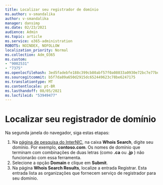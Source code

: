 ```yaml
---
title: Localizar seu registrador de domínio
ms.author: v-smandalika
author: v-smandalika
manager: dansimp
ms.date: 02/23/2021
audience: Admin
ms.topic: article
ms.service: o365-administration
ROBOTS: NOINDEX, NOFOLLOW
localization_priority: Normal
ms.collection: Adm_O365
ms.custom:
- "9002531"
- "7375"
ms.openlocfilehash: 3ed5fadebfe188c399cb80abf57f0a08033a0930e72bc7e77bd9ac889638fe60
ms.sourcegitcommit: b5f7da89a650d2915dc652449623c78be6247175
ms.translationtype: MT
ms.contentlocale: pt-BR
ms.lasthandoff: 08/05/2021
ms.locfileid: "53949477"
---
```

# <a name="find-your-domain-registrar"></a>Localizar seu registrador de domínio

Na segunda janela do navegador, siga estas etapas:

1. Na [página de pesquisa do InterNIC](https://lookup.icann.org/), na caixa **Whois Search**, digite seu domínio. Por exemplo, **contoso.com**. Os nomes de domínio que terminam com combinações de duas letras (como **.ca** ou **.jp** ) não funcionarão com essa ferramenta.
2. Selecione a opção **Domain** e clique em **Submit**.
3. Na página **Whois Search Results**, localize a entrada Registrar. Esta entrada lista as organizações que fornecem serviço de registrador para seu domínio.
